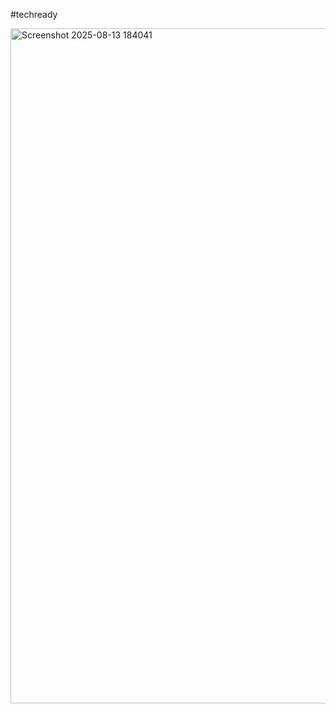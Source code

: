 #techready

<img width="1920" height="1080" alt="Screenshot 2025-08-13 184041" src="https://github.com/user-attachments/assets/c697ab50-dc13-49e1-b777-23fb500ee801" />

